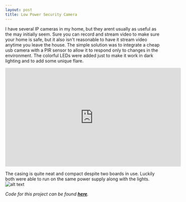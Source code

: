 ```yaml
---
layout: post
title: Low Power Security Camera
---
```


I have several IP cameras in my home, but they arent usually as useful as the may initially seem. Sure you can record and stream video to make sure your home is safe, but it also isn't reasonable to have it stream video anytime you leave the house. The simple solution was to integrate a cheap usb camera with a PIR sensor to allow it to respond only to changes in the environment. The colorful LEDs were added just to make it work in dark lighting and to add some unique flare.

<iframe width="560" height="315" src="https://www.youtube-nocookie.com/embed/_G1y78guTC0?rel=0" frameborder="0" allow="autoplay; encrypted-media" allowfullscreen></iframe>

The casing is quite neat and compact despite two boards in use. Luckily both were able to run on the same power supply along with the lights.
![alt text](/assets/projects/camera.jpg)


*Code for this project can be found **[here](https://github.com/sshafeez/securityCamera)**.*
